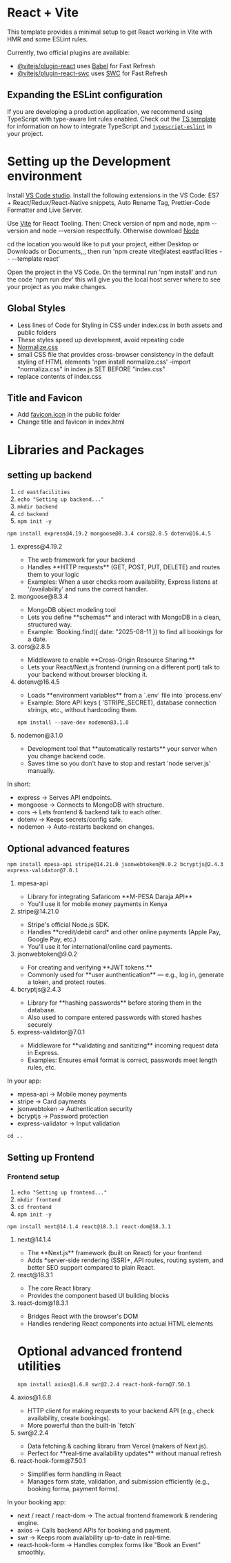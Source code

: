 # React + Vite

This template provides a minimal setup to get React working in Vite with HMR and some ESLint rules.

Currently, two official plugins are available:

- [@vitejs/plugin-react](https://github.com/vitejs/vite-plugin-react/blob/main/packages/plugin-react) uses [Babel](https://babeljs.io/) for Fast Refresh
- [@vitejs/plugin-react-swc](https://github.com/vitejs/vite-plugin-react/blob/main/packages/plugin-react-swc) uses [SWC](https://swc.rs/) for Fast Refresh

## Expanding the ESLint configuration

If you are developing a production application, we recommend using TypeScript with type-aware lint rules enabled. Check out the [TS template](https://github.com/vitejs/vite/tree/main/packages/create-vite/template-react-ts) for information on how to integrate TypeScript and [`typescript-eslint`](https://typescript-eslint.io) in your project.


# Setting up the Development environment
Install [VS Code studio](https://code.visualstudio.com/).
Install the following extensions in the VS Code: ES7 + React/Redux/React-Native snippets, Auto Rename Tag, Prettier-Code Formatter and Live Server.

Use [Vite](https://vite.dev/) for React Tooling. 
Then:
Check version of npm and node, npm --version and node --version respectfully. 
Otherwise download [Node](https://nodejs.org/en/download)

cd the location you would like to put your project, either Desktop or Downloads or Documents,,, then run 'npm create vite@latest eastfacilities -- --template react'

Open the project in the VS Code. On the terminal run 'npm install' and run the code 'npm run dev' this will give you the local host server where to see your project as you make changes.

## Global Styles
- Less lines of Code for Styling in CSS under index.css in both assets and public folders
- These styles speed up development, avoid repeating code
- [Normalize.css](https://necolas.github.io/normalize.css/)
- small CSS file that provides cross-browser consistency in the default styling of HTML elements
'npm install normalize.css'
-import "normaliza.css" in index.js
SET BEFORE "index.css"
- replace contents of index.css


## Title and Favicon
- Add [favicon.icon](https://favicon.io/favicon-converter/) in the public folder
- Change title and favicon in index.html

# Libraries and Packages
## setting up backend
1. `cd eastfacilities`
2. `echo "Setting up backend..."`
3. `mkdir backend`
4. `cd backend`
5. `npm init -y`

`npm install express@4.19.2 mongoose@8.3.4 cors@2.8.5 dotenv@16.4.5`
<ol>
<li>express@4.19.2</li>
<ul>
<li>The web framework for your backend</li>
<li>Handles **HTTP requests** (GET, POST, PUT, DELETE) and routes them to your logic</li>
<li>Examples: When a user checks room availability, Express listens at '/availability' and runs the correct handler.</li>
</ul>
<li>mongoose@8.3.4</li>
<ul>
<li>MongoDB object modeling tool</li>
<li>Lets you define **schemas** and interact with MongoDB in a clean, structured way.</li>
<li>Example: 'Booking.find({ date: "2025-08-11 }) to find all bookings for a date.</li>
</ul>
<li>cors@2.8.5</li>
<ul>
<li>Middleware to enable **Cross-Origin Resource Sharing.**</li>
<li>Lets your React/Next.js frontend (running on a different port) talk to your backend  without browser blocking it.</li>
</ul>
<li>dotenv@16.4.5</li>
<ul>
<li>Loads **environment variables** from a `.env` file into `process.env`</li>
<li>Example: Store API keys ( 'STRIPE_SECRET), database connection strings, etc., without hardcoding them.</li>
</ul>

`npm install --save-dev nodemon@3.1.0`
<li>nodemon@3.1.0</li>
<ul>
<li>Development tool that **automatically restarts** your server when you change backend code.</li>
<li>Saves time so you don't have to stop and restart 'node server.js' manually.</li>
</ul>
</ol>
In short:
<ul>
<li>express → Serves API endpoints.</li>
<li>mongoose → Connects to MongoDB with structure.</li>
<li>cors → Lets frontend & backend talk to each other.</li>
<li>dotenv → Keeps secrets/config safe.</li>
<li>nodemon → Auto-restarts backend on changes.</li>
</ul>

## Optional advanced features
`npm install mpesa-api stripe@14.21.0 jsonwebtoken@9.0.2 bcryptjs@2.4.3 express-validator@7.0.1`
<ol>
<li>mpesa-api</li>
<ul>
<li>Library for integrating Safaricom **M-PESA Daraja API**</li>
<li>You'll use it for mobile money payments in Kenya</li>
</ul>
<li>stripe@14.21.0</li>
<ul>
<li>Stripe's official Node.js SDK.</li>
<li>Handles **credit/debit card* and other online payments (Apple Pay, Google Pay, etc.)</li>
<li>You'll use it for international/online card payments.</li>
</ul>
<li>jsonwebtoken@9.0.2</li>
<ul>
<li>For creating and verifying **JWT tokens.**</li>
<li>Commonly used for **user aunthentication** — e.g., log in, generate a token, and protect routes.</li>
</ul>
<li>bcryptjs@2.4.3</li>
<ul>
<li>Library for **hashing passwords** before storing them in the database.</li>
<li>Also used to compare entered passwords with stored hashes securely</li>
</ul> 
<li>express-validator@7.0.1</li>
<ul>
<li>Middleware for **validating and sanitizing** incoming request data in Express.</li>
<li>Examples: Ensures email format is correct, passwords meet length rules, etc.</li>
</ul>
</ol>
In your app:
<ul>
<li>mpesa-api → Mobile money payments</li>
<li>stripe → Card payments</li>
<li>jsonwebtoken → Authentication security</li>
<li>bcryptjs → Password protection</li>
<li>express-validator → Input validation</li>
</ul>

`cd ..`

## Setting up Frontend
### Frontend setup
1. `echo "Setting up frontend..."`
2. `mkdir frontend`
3. `cd frontend`
4. `npm init -y`

`npm install next@14.1.4 react@18.3.1 react-dom@18.3.1`
<ol>
<li>next@14.1.4</li>
<ul>
<li>The **Next.js** framework (built on React) for your frontend</li>
<li>Adds *server-side rendering (SSR)*, API routes, routing system, and better SEO support compared to plain React.</li>
</ul>
<li>react@18.3.1</li>
<ul>
<li>The core React library</li>
<li>Provides the component based UI building blocks</li>
</ul>
<li>react-dom@18.3.1</li>
<ul>
<li>Bridges React with the browser's DOM</li>
<li>Handles rendering React components into actual HTML elements</li>
</ul>


# Optional advanced frontend utilities
`npm install axios@1.6.8 swr@2.2.4 react-hook-form@7.50.1`
<li>axios@1.6.8</li>
<ul>
<li>HTTP client for making requests to your backend API (e.g., check availability, create bookings).</li>
<li>More powerful than the built-in `fetch`</li>
</ul>
<li>swr@2.2.4</li>
<ul>
<li>Data fetching & caching libraru from Vercel (makers of Next.js).</li>
<li>Perfect for **real-time availability updates** without manual refresh</li>
</ul>
<li>react-hook-form@7.50.1</li>
<ul>
<li>Simplifies form handling in React</li>
<li>Manages form state, validation, and submission efficiently (e.g., booking forma, payment forms).</li>
</ul>
</ol>
 In your booking app:
 <ul>
 <li>next / react / react-dom → The actual frontend framework & rendering engine.</li>
 <li>axios → Calls backend APIs for booking and payment.</li>
 <li>swr → Keeps room availability up-to-date in real-time.</li>
 <li>react-hook-form → Handles complex forms like "Book an Event" smoothly.
</li>
 </ul>














